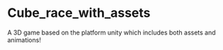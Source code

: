 # Cube_race_with_assets
A 3D game based on the platform unity which includes both assets and animations!
